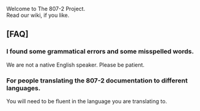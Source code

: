 Welcome to The 807-2 Project.  
Read our wiki, if you like.



## [FAQ]  
### I found some grammatical errors and some misspelled words. 
We are not a native English speaker. Please be patient.

### For people translating the 807-2 documentation to different languages.
You will need to be fluent in the language you are translating to.

